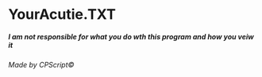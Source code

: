 # YourAcutie.TXT

##### I am not responsible for what you do wth this program and how you veiw it
###### Made by CPScript©


